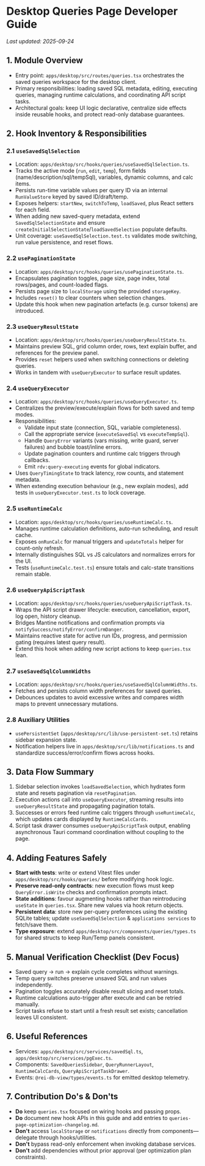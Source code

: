 # Desktop Queries Page Developer Guide

_Last updated: 2025-09-24_

## 1. Module Overview
- Entry point: `apps/desktop/src/routes/queries.tsx` orchestrates the saved queries workspace for the desktop client.
- Primary responsibilities: loading saved SQL metadata, editing, executing queries, managing runtime calculations, and coordinating API script tasks.
- Architectural goals: keep UI logic declarative, centralize side effects inside reusable hooks, and protect read-only database guarantees.

## 2. Hook Inventory & Responsibilities

### 2.1 `useSavedSqlSelection`
- Location: `apps/desktop/src/hooks/queries/useSavedSqlSelection.ts`.
- Tracks the active mode (`run`, `edit`, `temp`), form fields (name/description/sql/tempSql), variables, dynamic columns, and calc items.
- Persists run-time variable values per query ID via an internal `RunValueStore` keyed by saved ID/draft/temp.
- Exposes helpers: `startNew`, `switchToTemp`, `loadSaved`, plus React setters for each field.
- When adding new saved-query metadata, extend `SavedSqlSelectionState` and ensure `createInitialSelectionState`/`loadSavedSelection` populate defaults.
- Unit coverage: `useSavedSqlSelection.test.ts` validates mode switching, run value persistence, and reset flows.

### 2.2 `usePaginationState`
- Location: `apps/desktop/src/hooks/queries/usePaginationState.ts`.
- Encapsulates pagination toggles, page size, page index, total rows/pages, and count-loaded flags.
- Persists page size to `localStorage` using the provided `storageKey`.
- Includes `reset()` to clear counters when selection changes.
- Update this hook when new pagination artefacts (e.g. cursor tokens) are introduced.

### 2.3 `useQueryResultState`
- Location: `apps/desktop/src/hooks/queries/useQueryResultState.ts`.
- Maintains preview SQL, grid column order, rows, text explain buffer, and references for the preview panel.
- Provides `reset` helpers used when switching connections or deleting queries.
- Works in tandem with `useQueryExecutor` to surface result updates.

### 2.4 `useQueryExecutor`
- Location: `apps/desktop/src/hooks/queries/useQueryExecutor.ts`.
- Centralizes the preview/execute/explain flows for both saved and temp modes.
- Responsibilities:
  - Validate input state (connection, SQL, variable completeness).
  - Call the appropriate service (`executeSavedSql` vs `executeTempSql`).
  - Handle `QueryError` variants (vars missing, write guard, server failures) and bubble toast/inline errors.
  - Update pagination counters and runtime calc triggers through callbacks.
  - Emit `rdv:query-executing` events for global indicators.
- Uses `QueryTimingState` to track latency, row counts, and statement metadata.
- When extending execution behaviour (e.g., new explain modes), add tests in `useQueryExecutor.test.ts` to lock coverage.

### 2.5 `useRuntimeCalc`
- Location: `apps/desktop/src/hooks/queries/useRuntimeCalc.ts`.
- Manages runtime calculation definitions, auto-run scheduling, and result cache.
- Exposes `onRunCalc` for manual triggers and `updateTotals` helper for count-only refresh.
- Internally distinguishes SQL vs JS calculators and normalizes errors for the UI.
- Tests (`useRuntimeCalc.test.ts`) ensure totals and calc-state transitions remain stable.

### 2.6 `useQueryApiScriptTask`
- Location: `apps/desktop/src/hooks/queries/useQueryApiScriptTask.ts`.
- Wraps the API script drawer lifecycle: execution, cancellation, export, log open, history cleanup.
- Bridges Mantine notifications and confirmation prompts via `notifySuccess/notifyError/confirmDanger`.
- Maintains reactive state for active run IDs, progress, and permission gating (requires latest query result).
- Extend this hook when adding new script actions to keep `queries.tsx` lean.

### 2.7 `useSavedSqlColumnWidths`
- Location: `apps/desktop/src/hooks/queries/useSavedSqlColumnWidths.ts`.
- Fetches and persists column width preferences for saved queries.
- Debounces updates to avoid excessive writes and compares width maps to prevent unnecessary mutations.

### 2.8 Auxiliary Utilities
- `usePersistentSet` (`apps/desktop/src/lib/use-persistent-set.ts`) retains sidebar expansion state.
- Notification helpers live in `apps/desktop/src/lib/notifications.ts` and standardize success/error/confirm flows across hooks.

## 3. Data Flow Summary
1. Sidebar selection invokes `loadSavedSelection`, which hydrates form state and resets pagination via `resetPagination`.
2. Execution actions call into `useQueryExecutor`, streaming results into `useQueryResultState` and propagating pagination totals.
3. Successes or errors feed runtime calc triggers through `useRuntimeCalc`, which updates cards displayed by `RuntimeCalcCards`.
4. Script task drawer consumes `useQueryApiScriptTask` output, enabling asynchronous Tauri command coordination without coupling to the page.

## 4. Adding Features Safely
- **Start with tests**: write or extend Vitest files under `apps/desktop/src/hooks/queries/` before modifying hook logic.
- **Preserve read-only contracts**: new execution flows must keep `QueryError.isWrite` checks and confirmation prompts intact.
- **State additions**: favour augmenting hooks rather than reintroducing `useState` in `queries.tsx`. Share new values via hook return objects.
- **Persistent data**: store new per-query preferences using the existing SQLite tables; update `useSavedSqlSelection` & `applications services` to fetch/save them.
- **Type exposure**: extend `apps/desktop/src/components/queries/types.ts` for shared structs to keep Run/Temp panels consistent.

## 5. Manual Verification Checklist (Dev Focus)
- Saved query → run → explain cycle completes without warnings.
- Temp query switches preserve unsaved SQL and run values independently.
- Pagination toggles accurately disable result slicing and reset totals.
- Runtime calculations auto-trigger after execute and can be retried manually.
- Script tasks refuse to start until a fresh result set exists; cancellation leaves UI consistent.

## 6. Useful References
- Services: `apps/desktop/src/services/savedSql.ts`, `apps/desktop/src/services/pgExec.ts`.
- Components: `SavedQueriesSidebar`, `QueryRunnerLayout`, `RuntimeCalcCards`, `QueryApiScriptTaskDrawer`.
- Events: `@rei-db-view/types/events.ts` for emitted desktop telemetry.

## 7. Contribution Do's & Don'ts
- **Do** keep `queries.tsx` focused on wiring hooks and passing props.
- **Do** document new hook APIs in this guide and add entries to `queries-page-optimization-changelog.md`.
- **Don't** access `localStorage` or `notifications` directly from components—delegate through hooks/utilities.
- **Don't** bypass read-only enforcement when invoking database services.
- **Don't** add dependencies without prior approval (per optimization plan constraints).

